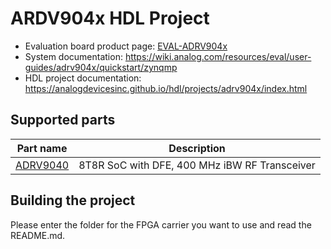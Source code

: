 # ARDV904x HDL Project

- Evaluation board product page: [EVAL-ADRV904x](https://www.analog.com/eval-adrv904x)
- System documentation: https://wiki.analog.com/resources/eval/user-guides/adrv904x/quickstart/zynqmp
- HDL project documentation: https://analogdevicesinc.github.io/hdl/projects/adrv904x/index.html

## Supported parts

| Part name                                    | Description                                   |
|----------------------------------------------|-----------------------------------------------|
| [ADRV9040](https://www.analog.com/adrv9040) | 8T8R SoC with DFE, 400 MHz iBW RF Transceiver |

## Building the project

Please enter the folder for the FPGA carrier you want to use and read the README.md.